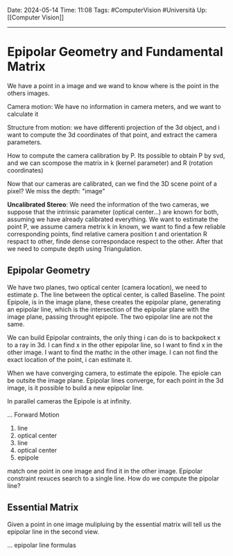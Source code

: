 Date: 2024-05-14
Time: 11:08
Tags: #ComputerVision #Università 
Up: [[Computer Vision]]

---
# Epipolar Geometry and Fundamental Matrix

We have a point in a image and we wand to know where is the point in the others images.

Camera motion: We have no information in camera meters, and we want to calculate it

Structure from motion: we have differenti projection of the 3d object, and i want to compute the 3d coordinates of that point, and extract the camera parameters.

How to compute the camera calibration by P. Its possible to obtain P by svd, and we can scompose the matrix in k (kernel parameter) and R (rotation coordinates)

Now that our cameras are calibrated, can we find the 3D scene point of a pixel?
We miss the depth: "image"

**Uncalibrated Stereo**: We need the information of the two cameras, we suppose that the intrinsic parameter (optical center...) are known for both, assuming we have already calibrated everything. 
We want to estimate the point P, we assume camera metrix k in known, we want to find a few reliable corresponding points, find relative camera position t and orientation R respact to other, finde dense correspondace respect to the other. After that we need to compute depth using Triangulation.

## Epipolar Geometry

We have two planes, two optical center (camera location), we need to estimate p. 
The line between the optical center, is called Baseline. The point Epipole, is in the image plane, these creates the epipolar plane, generating an epipolar line, which is the intersection of the epipolar plane with the image plane, passing throught epipole. The two epipolar line are not the same. 

We can build Epipolar contraints, the only thing i can do is to backpokect x to a ray in 3d. I can find x in the other epipolar line, so I want to find x in the other image. I want to find the mathc in the other image. I can not find the exact location of the point, i can estimate it. 

When we have converging camera, to estimate the epipole. The epiole can be outsite the image plane. Epipolar lines converge, for each point in the 3d image, is it possible to build a new epipolar line. 

In parallel cameras the Epipole is at infinity. 

... Forward Motion

1. line
2. optical center
3. line
4. optical center 
5. epipole

match one point in one image and find it in the other image. Epipolar constraint rexuces search to a single line. How do we compute the pipolar line?

## Essential Matrix

Given a point in one image mulipluing by the essential matrix will tell us the epipolar line in the second view. 

... epipolar line formulas

